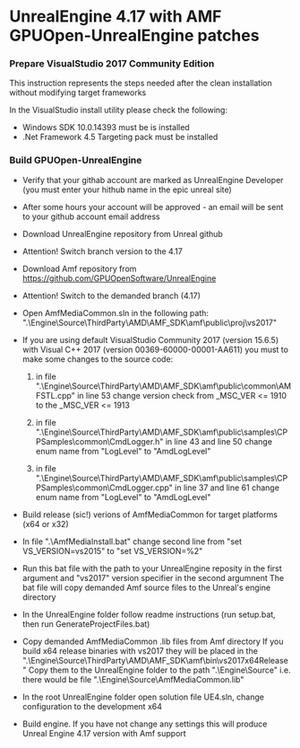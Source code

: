 # UnrealEngine 4.17 with AMF GPUOpen-UnrealEngine patches

### Prepare VisualStudio 2017 Community Edition
This instruction represents the steps needed after the clean installation without modifying
target frameworks

In the VisualStudio install utility please check the following:
* Windows SDK 10.0.14393 must be is installed
* .Net Framework 4.5 Targeting pack must be installed

### Build GPUOpen-UnrealEngine
* Verify that your githab account are marked as UnrealEngine Developer (you must enter your hithub name in the epic unreal site)
* After some hours your account will be approved - an email will be sent to your github account email address
* Download UnrealEngine repository from Unreal github
* Attention! Switch branch version to the 4.17
* Download Amf repository from https://github.com/GPUOpenSoftware/UnrealEngine
* Attention! Switch to the demanded branch (4.17)
* Open AmfMediaCommon.sln in the following path: ".\Engine\Source\ThirdParty\AMD\AMF_SDK\amf\public\proj\vs2017"
* If you are using default VisualStudio Community 2017 (version 15.6.5) with Visual C++ 2017 (version 00369-60000-00001-AA611)
  you must to make some changes to the source code:
     1) in file ".\Engine\Source\ThirdParty\AMD\AMF_SDK\amf\public\common\AMFSTL.cpp" 
        in line 53 change version check from _MSC_VER <= 1910 to the _MSC_VER <= 1913
     
     2) in file ".\Engine\Source\ThirdParty\AMD\AMF_SDK\amf\public\samples\CPPSamples\common\CmdLogger.h" 
        in line 43 and line 50 change enum name from "LogLevel" to "AmdLogLevel"

     3) in file ".\Engine\Source\ThirdParty\AMD\AMF_SDK\amf\public\samples\CPPSamples\common\CmdLogger.cpp" 
        in line 37 and line 61 change enum name from "LogLevel" to "AmdLogLevel"

* Build release (sic!) verions of AmfMediaCommon for target platforms (x64 or x32)
* In file ".\AmfMediaInstall.bat" change second line from "set VS_VERSION=vs2015" to "set VS_VERSION=%2"
* Run this bat file with the path to your UnrealEngine reposity in the first argument and "vs2017" version specifier in the second argumnent
  The bat file will copy demanded Amf source files to the Unreal's engine directory
* In the UnrealEngine folder follow readme instructions (run setup.bat, then run GenerateProjectFiles.bat)
* Copy demanded AmfMediaCommon .lib files from Amf directory
  If you build x64 release binaries with vs2017 they will be placed in the ".\Engine\Source\ThirdParty\AMD\AMF_SDK\amf\bin\vs2017x64Release"
  Copy them to the UnrealEngine folder to the path ".\Engine\Source"
  i.e. there would be file ".\Engine\Source\AmfMediaCommon.lib"
* In the root UnrealEngine folder open solution file UE4.sln, change configuration to the development x64
* Build engine. If you have not change any settings this will produce Unreal Engine 4.17 version with Amf support